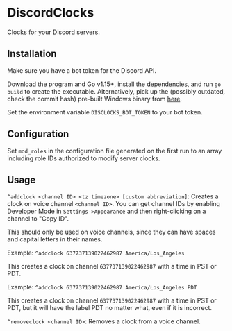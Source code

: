 # DiscordClocks
Clocks for your Discord servers.

## Installation
Make sure you have a bot token for the Discord API.

Download the program and Go v1.15+, install the dependencies, and run `go build` to create the executable.  Alternatively, pick up the (possibly outdated, check the commit hash) pre-built Windows binary from [here](https://github.com/karashiiro/DiscordClocks/releases/latest).

Set the environment variable `DISCLOCKS_BOT_TOKEN` to your bot token.

## Configuration
Set `mod_roles` in the configuration file generated on the first run to an array including role IDs authorized
to modify server clocks.

## Usage
`^addclock <channel ID> <tz timezone> [custom abbreviation]`: Creates a clock on voice channel `<channel ID>`. You can get
channel IDs by enabling Developer Mode in `Settings->Appearance` and then right-clicking on a channel to "Copy ID".

This should only be used on voice channels, since they can have spaces and capital letters in their names.

Example: `^addclock 637737139022462987 America/Los_Angeles`

This creates a clock on channel `637737139022462987` with a time in PST or PDT.

Example: `^addclock 637737139022462987 America/Los_Angeles PDT`

This creates a clock on channel `637737139022462987` with a time in PST or PDT, but it will have the label PDT no
matter what, even if it is incorrect.

`^removeclock <channel ID>`: Removes a clock from a voice channel.
